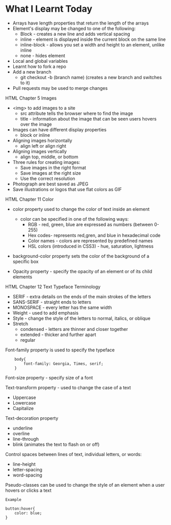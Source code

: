 # What I Learnt Today

- Arrays have length properties that return the length of the arrays
- Element's display may be changed to one of the following:
    - Block - creates a new line and adds vertical spacing
    - inline - element is displayed inside the current block on the same line
    - inline-block - allows you set a width and height to an element, unlike inline
    - none - hides element
- Local and global variables
- Learnt how to fork a repo
- Add a new branch
    - git checkout -b (branch name) (creates a new branch and switches to it)
- Pull requests may be used to merge changes

HTML Chapter 5 Images
- &lt;img&gt; to add images to a site
    - src attribute tells the browser where to find the image
    - title - information about the image that can be seen users hovers over the image
- Images can have different display properties
    - block or inline
- Aligning images horizontally
    - align left or align right
- Aligning images vertically
    - align top, middle, or bottom
- Three rules for creating images: 
    - Save images in the right format
    - Save images at the right size
    - Use the correct resolution
- Photograph are best saved as JPEG
- Save illustrations or logos that use flat colors as GIF

HTML Chapter 11 Color
- color property used to change the color of text inside an element
    - color can be specified in one of the following ways: 
        - RGB - red, green, blue are expressed as numbers (between 0-255)
        - Hex codes- represents red,gren, and blue in hexadecimal code
        - Color names - colors are represented by predefined names
        - HSL colors (introduced in CSS3) - hue, saturation, lightness
- background-color property sets the color of the background of a specific box 

- Opacity property - specify the opacity of an element or of its child elements

HTML Chapter 12 Text
Typeface Terminology
- SERIF - extra details on the ends of the main strokes of the letters
- SANS-SERIF - straight ends to letters 
- MONOSPACE - every letter has the same width 
- Weight - used to add emphasis 
- Style - change the style of the letters to normal, italics, or oblique
- Stretch 
    - condensed - letters are thinner and closer together
    - extended - thicker and further apart
    - regular

Font-family property is used to specify the typeface 

        body{
            font-family: Georgia, Times, serif;
        }

Font-size property - specify size of a font

Text-transform property - used to change the case of a text
- Uppercase
- Lowercase
- Capitalize

Text-decoration property 
-  underline
- overline
- line-through
- blink (animates the text to flash on or off)

Control spaces between lines of text, individual letters, or words:
- line-height
- letter-spacing
- word-spacing

Pseudo-classes can be used to change the style of an element when a user hovers or clicks a text

    Example

    button:hover{
        color: blue;
    }